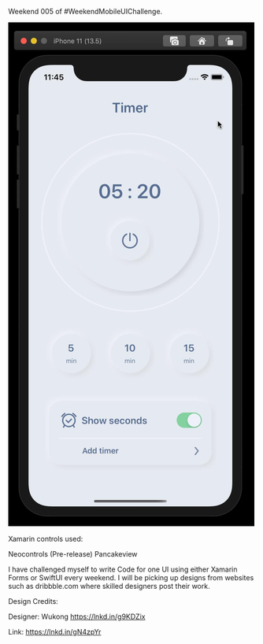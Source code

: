 Weekend 005 of #WeekendMobileUIChallenge. 

![alt text](https://github.com/AbdurM/SmartTimerSample/blob/master/TimerNeuMorphic.jpeg)


Xamarin controls used:

Neocontrols (Pre-release)
Pancakeview



I have challenged myself to write Code for one UI using either Xamarin Forms or SwiftUI every weekend. I will be picking up designs from websites such as dribbble.com where skilled designers post their work.


Design Credits:

Designer: Wukong https://lnkd.in/g9KDZix

Link: https://lnkd.in/gN4zpYr
